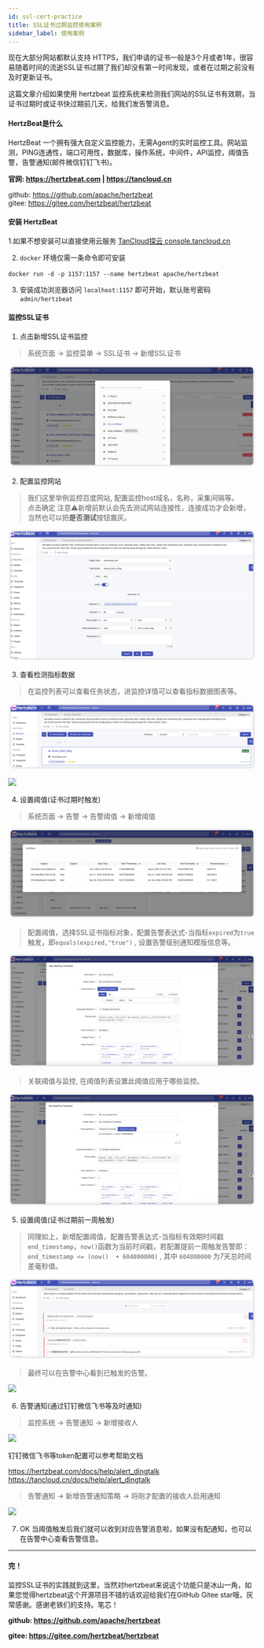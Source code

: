 ```yaml
---
id: ssl-cert-practice  
title: SSL证书过期监控使用案例    
sidebar_label: 使用案例
---
```



现在大部分网站都默认支持 HTTPS，我们申请的证书一般是3个月或者1年，很容易随着时间的流逝SSL证书过期了我们却没有第一时间发现，或者在过期之前没有及时更新证书。

这篇文章介绍如果使用 hertzbeat 监控系统来检测我们网站的SSL证书有效期，当证书过期时或证书快过期前几天，给我们发告警消息。

#### HertzBeat是什么

HertzBeat 一个拥有强大自定义监控能力，无需Agent的实时监控工具。网站监测，PING连通性，端口可用性，数据库，操作系统，中间件，API监控，阈值告警，告警通知(邮件微信钉钉飞书)。

**官网: https://hertzbeat.com | https://tancloud.cn**

github: https://github.com/apache/hertzbeat    
gitee: https://gitee.com/hertzbeat/hertzbeat

#### 安装 HertzBeat

1.如果不想安装可以直接使用云服务 [TanCloud探云 console.tancloud.cn](https://console.tancloud.cn)

2. `docker` 环境仅需一条命令即可安装

`docker run -d -p 1157:1157 --name hertzbeat apache/hertzbeat`

3. 安装成功浏览器访问 `localhost:1157` 即可开始，默认账号密码 `admin/hertzbeat`

#### 监控SSL证书

1. 点击新增SSL证书监控

> 系统页面 -> 监控菜单 -> SSL证书 -> 新增SSL证书


![](/img/docs/start/ssl_1.png)


2. 配置监控网站

> 我们这里举例监控百度网站, 配置监控host域名，名称，采集间隔等。    
> 点击确定 注意⚠️新增前默认会先去测试网站连接性，连接成功才会新增，当然也可以把**是否测试**按钮置灰。

![](/img/docs/start/ssl_2.png)

3. 查看检测指标数据

> 在监控列表可以查看任务状态，进监控详情可以查看指标数据图表等。

![](/img/docs/start/ssl_3.png)

![](/img/docs/start/ssl_11.png)

4. 设置阈值(证书过期时触发)

> 系统页面 -> 告警 -> 告警阈值 -> 新增阈值

![](/img/docs/start/ssl_4.png)

> 配置阈值，选择SSL证书指标对象，配置告警表达式-当指标`expired`为`true`触发，即`equals(expired,"true")` , 设置告警级别通知模版信息等。

![](/img/docs/start/ssl_5.png)

> 关联阈值与监控, 在阈值列表设置此阈值应用于哪些监控。

![](/img/docs/start/ssl_6.png)

5. 设置阈值(证书过期前一周触发)

> 同理如上，新增配置阈值，配置告警表达式-当指标有效期时间戳 `end_timestamp`，`now()`函数为当前时间戳，若配置提前一周触发告警即：`end_timestamp <= (now()  + 604800000)` , 其中 `604800000` 为7天总时间差毫秒值。

![](/img/docs/start/ssl_7.png)

> 最终可以在告警中心看到已触发的告警。

![](/img/docs/start/ssl_8.png)

6. 告警通知(通过钉钉微信飞书等及时通知)

> 监控系统 -> 告警通知 -> 新增接收人

![](/img/docs/start/ssl_9.png)

钉钉微信飞书等token配置可以参考帮助文档

https://hertzbeat.com/docs/help/alert_dingtalk   
https://tancloud.cn/docs/help/alert_dingtalk

> 告警通知 -> 新增告警通知策略 -> 将刚才配置的接收人启用通知

![](/img/docs/start/ssl_10.png)

7. OK 当阈值触发后我们就可以收到对应告警消息啦，如果没有配通知，也可以在告警中心查看告警信息。

----  

#### 完！

监控SSL证书的实践就到这里，当然对hertzbeat来说这个功能只是冰山一角，如果您觉得hertzbeat这个开源项目不错的话欢迎给我们在GitHub Gitee star哦，灰常感谢。感谢老铁们的支持。笔芯！

**github: https://github.com/apache/hertzbeat**

**gitee: https://gitee.com/hertzbeat/hertzbeat**
